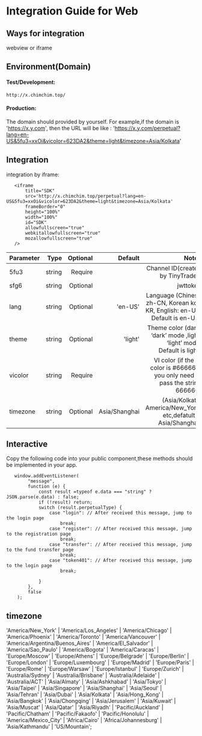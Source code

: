 # Integration Guide for Web

## Ways for integration
   webview or iframe
## Environment(Domain)
   #### Test/Development:
    http://x.chimchim.top/
   #### Production:
   The domain should provided by yourself. For example,if the domain is 'https://x.y.com', then the URL will be like : 'https://x.y.com/perpetual?lang=en-US&5fu3=xxOi&vicolor=623DA2&theme=light&timezone=Asia/Kolkata'
## Integration
   integration by iframe:
   
       <iframe
           title="SDK"
           src='http://x.chimchim.top/perpetual?lang=en-US&5fu3=xxOi&vicolor=623DA2&theme=light&timezone=Asia/Kolkata'
           frameBorder="0"
           height="100%"
           width="100%"
           id="SDK"
           allowfullscreen="true"
           webkitallowfullscreen="true"
           mozallowfullscreen="true"
       />
   
  
   
   |Parameter|Type|Optional|Default|Notes|
   |---|---:|---:|---:|---:|
   |5fu3|string|Require||Channel ID(created by TinyTrader)|
   |sfg6|string|Optional||jwttoken|
   |lang|string|Optional|'en-US'|Language (Chinese zh-CN, Korean ko-KR, English: en-US. Default is en-US)|
   |theme|string|Optional|'light'|Theme color (dark: ‘dark’ mode ,light: ‘light’ mode. Default is light)|
   |vicolor|string|Require||VI color (if the VI color is #666666, you only need to pass the string 666666)|
   |timezone|string|Optional|Asia/Shanghai|(Asia/Kolkata, America/New_York, etc,defatult is Asia/Shanghai)|
   
## Interactive
   Copy the following code into your public component,these methods should be implemented in your app.
   
   
       window.addEventListener(
            "message",
            function (e) {
                const result =typeof e.data === "string" ? JSON.parse(e.data) : false;
                if (!result) return;
                switch (result.perpetualType) {
                    case "login": // After received this message, jump to the login page
                        break;
                    case "register": // After received this message, jump to the registration page
                        break;
                    case "transfer": // After received this message, jump to the fund transfer page
                        break;
                    case "token401": // After received this message, jump to the login page
                        break;

                }
            },
            false
        );
  ## timezone
  'America/New_York' | 'America/Los_Angeles' | 'America/Chicago' | 'America/Phoenix' | 'America/Toronto' | 'America/Vancouver' | 'America/Argentina/Buenos_Aires' | 'America/El_Salvador' | 'America/Sao_Paulo' | 'America/Bogota' | 'America/Caracas' | 'Europe/Moscow' | 'Europe/Athens' | 'Europe/Belgrade' | 'Europe/Berlin' | 'Europe/London' | 'Europe/Luxembourg' | 'Europe/Madrid' | 'Europe/Paris' | 'Europe/Rome' | 'Europe/Warsaw' | 'Europe/Istanbul' | 'Europe/Zurich' | 'Australia/Sydney' | 'Australia/Brisbane' | 'Australia/Adelaide' | 'Australia/ACT' | 'Asia/Almaty' | 'Asia/Ashkhabad' | 'Asia/Tokyo' | 'Asia/Taipei' | 'Asia/Singapore' | 'Asia/Shanghai' | 'Asia/Seoul' | 'Asia/Tehran' | 'Asia/Dubai' | 'Asia/Kolkata' | 'Asia/Hong_Kong' | 'Asia/Bangkok' | 'Asia/Chongqing' | 'Asia/Jerusalem' | 'Asia/Kuwait' | 'Asia/Muscat' | 'Asia/Qatar' | 'Asia/Riyadh' | 'Pacific/Auckland' | 'Pacific/Chatham' | 'Pacific/Fakaofo' | 'Pacific/Honolulu' | 'America/Mexico_City' | 'Africa/Cairo' | 'Africa/Johannesburg' | 'Asia/Kathmandu' | 'US/Mountain';
